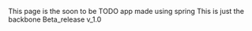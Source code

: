 This page is the soon to be TODO app made using spring 
This is just the backbone
Beta_release v_1.0

